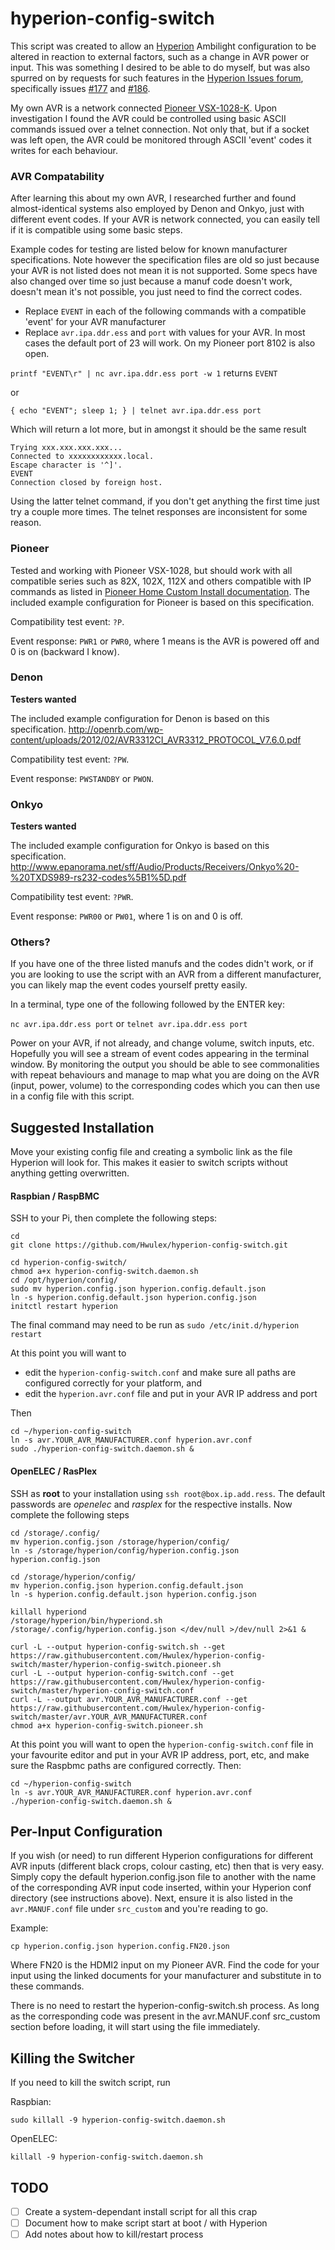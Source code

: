 
hyperion-config-switch
======================

This script was created to allow an [Hyperion](https://github.com/tvdzwan/hyperion/) Ambilight configuration to be altered in reaction to external factors, such as a change in AVR power or input. This was something I desired to be able to do myself, but was also spurred on by requests for such features in the [Hyperion Issues forum](), specifically issues [#177](https://github.com/tvdzwan/hyperion/issues/177) and [#186](https://github.com/tvdzwan/hyperion/issues/186).

My own AVR is a network connected [Pioneer VSX-1028-K](www.pioneerelectronics.ca/POCEN/Home/AV-Receivers/FutureShop/VSX-1028-K). Upon investigation I found the AVR could be controlled using basic ASCII commands issued over a telnet connection. Not only that, but if a socket was left open, the AVR could be monitored through ASCII 'event' codes it writes for each behaviour.

### AVR Compatability

After learning this about my own AVR, I researched further and found almost-identical systems also employed by Denon and Onkyo, just with different event codes. If your AVR is network connected, you can easily tell if it is compatible using some basic steps.

Example codes for testing are listed below for known manufacturer specifications. Note however the specification files are old so just because your AVR is not listed does not mean it is not supported. Some specs have also changed over time so just because a manuf code doesn't work, doesn't mean it's not possible, you just need to find the correct codes.

- Replace `EVENT` in each of the following commands with a compatible 'event' for your AVR manufacturer
- Replace `avr.ipa.ddr.ess` and `port` with values for your AVR. In most cases the default port of 23 will work. On my Pioneer port 8102 is also open.


`printf "EVENT\r" | nc avr.ipa.ddr.ess port -w 1` returns `EVENT`

or

`{ echo "EVENT"; sleep 1; } | telnet avr.ipa.ddr.ess port`

Which will return a lot more, but in amongst it should be the same result

```
Trying xxx.xxx.xxx.xxx...
Connected to xxxxxxxxxxxx.local.
Escape character is '^]'.
EVENT
Connection closed by foreign host.
```

Using the latter telnet command, if you don't get anything the first time just try a couple more times. The telnet responses are inconsistent for some reason.

### Pioneer
Tested and working with Pioneer VSX-1028, but should work with all compatible series such as 82X, 102X, 112X and others compatible with IP commands as listed in [Pioneer Home Custom Install documentation]( http://www.pioneerelectronics.com/StaticFiles/PUSA/Files/Home%20Custom%20Install/VSX-1120-K-RS232.PDF). The included example configuration for Pioneer is based on this specification.

Compatibility test event: `?P`.

Event response: `PWR1` or `PWR0`, where 1 means is the AVR is powered off and 0 is on (backward I know).


### Denon
**Testers wanted**

The included example configuration for Denon is based on this specification.
http://openrb.com/wp-content/uploads/2012/02/AVR3312CI_AVR3312_PROTOCOL_V7.6.0.pdf

Compatibility test event: `?PW`.

Event response: `PWSTANDBY` or `PWON`.


### Onkyo
**Testers wanted**

The included example configuration for Onkyo is based on this specification.
http://www.epanorama.net/sff/Audio/Products/Receivers/Onkyo%20-%20TXDS989-rs232-codes%5B1%5D.pdf

Compatibility test event: `?PWR`.

Event response: `PWR00` or `PW01`, where 1 is on and 0 is off.

### Others?

If you have one of the three listed manufs and the codes didn't work, or if you are looking to use the script with an AVR from a different manufacturer, you can likely map the event codes yourself pretty easily.

In a terminal, type one of the following followed by the ENTER key:

`nc avr.ipa.ddr.ess port` or `telnet avr.ipa.ddr.ess port`

Power on your AVR, if not already, and change volume, switch inputs, etc. Hopefully you will see a stream of event codes appearing in the terminal window. By monitoring the output you should be able to see commonalities with repeat behaviours and manage to map what you are doing on the AVR (input, power, volume) to the corresponding codes which you can then use in a config file with this script.

## Suggested Installation

Move your existing config file and creating a symbolic link as the file Hyperion will look for. This makes it easier to switch scripts without anything getting overwritten.

#### Raspbian / RaspBMC

SSH to your Pi, then complete the following steps:

```
cd
git clone https://github.com/Hwulex/hyperion-config-switch.git

cd hyperion-config-switch/
chmod a+x hyperion-config-switch.daemon.sh
cd /opt/hyperion/config/
sudo mv hyperion.config.json hyperion.config.default.json
ln -s hyperion.config.default.json hyperion.config.json
initctl restart hyperion
```
The final command may need to be run as `sudo /etc/init.d/hyperion restart`

At this point you will want to

- edit the `hyperion-config-switch.conf` and make sure all paths are configured correctly for your platform, and
- edit the `hyperion.avr.conf` file and put in your AVR IP address and port

Then
```
cd ~/hyperion-config-switch
ln -s avr.YOUR_AVR_MANUFACTURER.conf hyperion.avr.conf
sudo ./hyperion-config-switch.daemon.sh &
```

#### OpenELEC / RasPlex

SSH as **root** to your installation using `ssh root@box.ip.add.ress`. The default passwords are _openelec_ and _rasplex_ for the respective installs. Now complete the following steps

```
cd /storage/.config/
mv hyperion.config.json /storage/hyperion/config/
ln -s /storage/hyperion/config/hyperion.config.json hyperion.config.json

cd /storage/hyperion/config/
mv hyperion.config.json hyperion.config.default.json
ln -s hyperion.config.default.json hyperion.config.json

killall hyperiond
/storage/hyperion/bin/hyperiond.sh /storage/.config/hyperion.config.json </dev/null >/dev/null 2>&1 &

curl -L --output hyperion-config-switch.sh --get https://raw.githubusercontent.com/Hwulex/hyperion-config-switch/master/hyperion-config-switch.pioneer.sh
curl -L --output hyperion-config-switch.conf --get https://raw.githubusercontent.com/Hwulex/hyperion-config-switch/master/hyperion-config-switch.conf
curl -L --output avr.YOUR_AVR_MANUFACTURER.conf --get https://raw.githubusercontent.com/Hwulex/hyperion-config-switch/master/avr.YOUR_AVR_MANUFACTURER.conf
chmod a+x hyperion-config-switch.pioneer.sh
```
At this point you will want to open the `hyperion-config-switch.conf` file in your favourite editor and put in your AVR IP address, port, etc, and make sure the Raspbmc paths are configured correctly. Then:
```
cd ~/hyperion-config-switch
ln -s avr.YOUR_AVR_MANUFACTURER.conf hyperion.avr.conf
./hyperion-config-switch.daemon.sh &
```

## Per-Input Configuration

If you wish (or need) to run different Hyperion configurations for different AVR inputs (different black crops, colour casting, etc) then that is very easy. Simply copy the default hyperion.config.json file to another with the name of the corresponding AVR input code inserted, within your Hyperion conf directory (see instructions above). Next, ensure it is also listed in the `avr.MANUF.conf` file under `src_custom` and you're reading to go.

Example:
````
cp hyperion.config.json hyperion.config.FN20.json
````
Where FN20 is the HDMI2 input on my Pioneer AVR. Find the code for your input using the linked documents for your manufacturer and substitute in to these commands.

There is no need to restart the hyperion-config-switch.sh process. As long as the corresponding code was present in the avr.MANUF.conf src_custom section before loading, it will start using the file immediately.


## Killing the Switcher

If you need to kill the switch script, run

Raspbian:

`sudo killall -9 hyperion-config-switch.daemon.sh`

OpenELEC:

`killall -9 hyperion-config-switch.daemon.sh`




## TODO

- [ ] Create a system-dependant install script for all this crap
- [ ] Document how to make script start at boot / with Hyperion
- [ ] Add notes about how to kill/restart process
